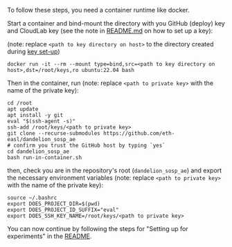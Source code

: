 To follow these steps, you need a container runtime like docker.

Start a container and bind-mount the directory with you GitHub (deploy) key and CloudLab key (see the note in [README.md](README.md) on how to set up a key):

(note: replace `<path to key directory on host>` to the directory created during [key set-up](key.md))

```
docker run -it --rm --mount type=bind,src=<path to key directory on host>,dst=/root/keys,ro ubuntu:22.04 bash
```

Then in the container, run (note: replace `<path to private key>` with the name of the private key):

```
cd /root
apt update
apt install -y git
eval "$(ssh-agent -s)"
ssh-add /root/keys/<path to private key>
git clone --recurse-submodules https://github.com/eth-easl/dandelion_sosp_ae
# confirm you trust the GitHub host by typing `yes`
cd dandelion_sosp_ae
bash run-in-container.sh
```

then, check you are in the repository's root (`dandelion_sosp_ae`) and export the necessary environment variables (note: replace `<path to private key>` with the name of the private key):

```
source ~/.bashrc
export DOES_PROJECT_DIR=$(pwd)
export DOES_PROJECT_ID_SUFFIX="eval"
export DOES_SSH_KEY_NAME=/root/keys/<path to private key>
```

You can now continue by following the steps for "Setting up for experiments" in the [README](README.md).

